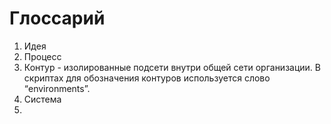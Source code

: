 # Глоссарий

1. Идея
1. Процесс
1. Контур - изолированные подсети внутри общей сети организации. В скриптах для обозначения контуров используется слово “environments”.
1. Система
1. 
